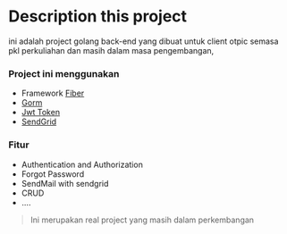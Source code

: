 # Description this project

ini adalah project golang back-end yang dibuat untuk client otpic semasa pkl perkuliahan dan masih dalam masa pengembangan,

### Project ini menggunakan
- Framework [Fiber](https://docs.gofiber.io/)
- [Gorm](https://gorm.io/)
- [Jwt Token](https://github.com/golang-jwt/jwt)
- [SendGrid](https://sendgrid.com/en-us)

### Fitur
- Authentication and Authorization
- Forgot Password
- SendMail with sendgrid
- CRUD
- ....

> Ini merupakan real project yang masih dalam perkembangan

